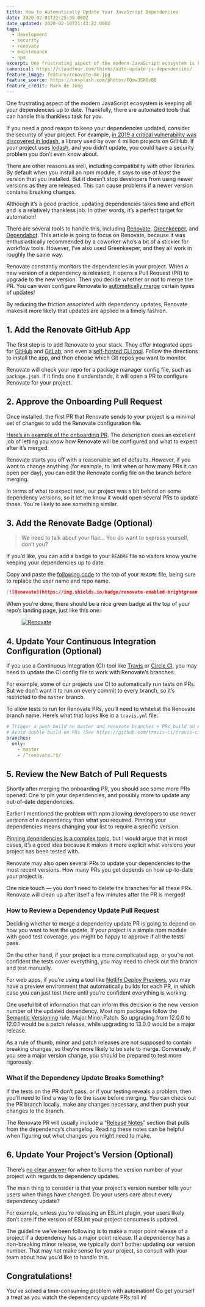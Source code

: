 ```yaml
---
title: How to Automatically Update Your JavaScript Dependencies
date: 2020-02-01T22:25:39.000Z
date_updated: 2020-02-10T21:43:22.000Z
tags:
  - development
  - security
  - renovate
  - maintenance
  - npm
excerpt: One frustrating aspect of the modern JavaScript ecosystem is keeping all your dependencies up to date. Thankfully, there are automated tools that can handle this thankless task for you.
canonical: https://cloudfour.com/thinks/auto-update-js-dependencies/
feature_image: feature/renovate-me.jpg
feature_source: https://unsplash.com/photos/FQmwJSK0vB8
feature_credit: Mark de Jong
---
```


One frustrating aspect of the modern JavaScript ecosystem is keeping all your dependencies up to date. Thankfully, there are automated tools that can handle this thankless task for you.

If you need a good reason to keep your dependencies updated, consider the security of your project. For example, [in 2019 a critical vulnerability was discovered in lodash](https://snyk.io/blog/snyk-research-team-discovers-severe-prototype-pollution-security-vulnerabilities-affecting-all-versions-of-lodash/), a library used by over 4 million projects on GitHub. If your project uses [lodash](https://lodash.com/), and you didn’t update, you could have a security problem you don’t even know about.

There are other reasons as well, including compatibility with other libraries. By default when you install an npm module, it says to use _at least_ the version that you installed. But it doesn’t stop developers from using newer versions as they are released. This can cause problems if a newer version contains breaking changes.

Although it’s a good practice, updating dependencies takes time and effort and is a relatively thankless job. In other words, it’s a perfect target for automation!

There are several tools to handle this, including [Renovate](https://renovate.whitesourcesoftware.com/), [Greenkeeper](https://greenkeeper.io/), and [Dependabot](https://dependabot.com/). This article is going to focus on Renovate, because it was enthusiastically recommended by a coworker who’s a bit of a stickler for workflow tools. However, I’ve also used Greenkeeper, and they all work in roughly the same way.

Renovate constantly monitors the dependencies in your project. When a new version of a dependency is released, it opens a Pull Request (PR) to upgrade to the new version. Then you decide whether or not to merge the PR. You can even configure Renovate to [automatically merge](https://docs.renovatebot.com/noise-reduction/#automerging) certain types of updates!

By reducing the friction associated with dependency updates, Renovate makes it more likely that updates are applied in a timely fashion.

## 1. Add the Renovate GitHub App

The first step is to add Renovate to your stack. They offer integrated apps for [GitHub](https://github.com/marketplace/renovate) and [GitLab](https://gitlab.com/renovate-bot), and even a [self-hosted CLI tool](https://www.npmjs.com/package/renovate). Follow the directions to install the app, and then choose which Git repos you want to monitor.

Renovate will check your repo for a package manager config file, such as `package.json`. If it finds one it understands, it will open a PR to configure Renovate for your project.

## 2. Approve the Onboarding Pull Request

Once installed, the first PR that Renovate sends to your project is a minimal set of changes to add the Renovate configuration file.

[Here’s an example of the onboarding PR](https://github.com/cloudfour/core-hbs-helpers/pull/62). The description does an excellent job of letting you know how Renovate will be configured and what to expect after it’s merged.

Renovate starts you off with a reasonable set of defaults. However, if you want to change anything (for example, to limit when or how many PRs it can open per day), you can edit the Renovate config file on the branch before merging.

In terms of what to expect next, our project was a bit behind on some dependency versions, so it let me know it would open several PRs to update those. You're likely to see something similar.

## 3. Add the Renovate Badge (Optional)

> We need to talk about your flair… You do want to express yourself, don’t you?

If you’d like, you can add a badge to your `README` file so visitors know you’re keeping your dependencies up to date.

Copy and paste the [following code](https://github.com/renovatebot/renovate/issues/534) to the top of your `README` file, being sure to replace the user name and repo name.

```markdown
[![Renovate](https://img.shields.io/badge/renovate-enabled-brightgreen.svg)](https://renovatebot.com)
```

When you’re done, there should be a nice green badge at the top of your repo’s landing page, just like this one:

<figure>

[<img src="https://img.shields.io/badge/renovate-enabled-brightgreen.svg" alt="Renovate" eleventy:ignore>](https://renovatebot.com)

</figure>

## 4. Update Your Continuous Integration Configuration (Optional)

If you use a Continuous Integration (CI) tool like [Travis](https://travis-ci.org/) or [Circle CI](https://circleci.com/), you may need to update the CI config file to work with Renovate’s branches.

For example, some of our projects use CI to automatically run tests on PRs. But we don’t want it to run on every commit to every branch, so it’s restricted to the `master` branch.

To allow tests to run for Renovate PRs, you’ll need to whitelist the Renovate branch name. Here’s what that looks like in a `travis.yml` file:

```yml
# Trigger a push build on master and renovate branches + PRs build on every branches
# Avoid double build on PRs (See https://github.com/travis-ci/travis-ci/issues/1147)
branches:
  only:
    - master
    - /^renovate.*$/
```

## 5. Review the New Batch of Pull Requests

Shortly after merging the onboarding PR, you should see some more PRs opened: One to pin your dependencies, and possibly more to update any out-of-date dependencies.

Earlier I mentioned the problem with npm allowing developers to use newer versions of a dependency than what you required. Pinning your dependencies means changing your list to require a specific version.

[Pinning dependencies is a complex topic](https://docs.renovatebot.com/dependency-pinning/), but I would argue that in most cases, it’s a good idea because it makes it more explicit what versions your project has been tested with.

Renovate may also open several PRs to update your dependencies to the most recent versions. How many PRs you get depends on how up-to-date your project is.

One nice touch — you don’t need to delete the branches for all these PRs. Renovate will clean up after itself a few minutes after the PR is merged!

### How to Review a Dependency Update Pull Request

Deciding whether to merge a dependency update PR is going to depend on how you want to test the update. If your project is a simple npm module with good test coverage, you might be happy to approve if all the tests pass.

On the other hand, if your project is a more complicated app, or you’re not confident the tests cover everything, you may need to check out the branch and test manually.

For web apps, if you’re using a tool like [Netlify Deploy Previews](https://www.netlify.com/blog/2016/07/20/introducing-deploy-previews-in-netlify/), you may have a preview environment that automatically builds for each PR, in which case you can just test there until you’re confident everything is working.

One useful bit of information that can inform this decision is the new version number of the updated dependency. Most npm packages follow the [Semantic Versioning](https://semver.org/) rule: Major.Minor.Patch. So upgrading from 12.0.0 to 12.0.1 would be a patch release, while upgrading to 13.0.0 would be a major release.

As a rule of thumb, minor and patch releases are not supposed to contain breaking changes, so they’re more likely to be safe to merge. Conversely, if you see a major version change, you should be prepared to test more rigorously.

### What if the Dependency Update Breaks Something?

If the tests on the PR don’t pass, or if your testing reveals a problem, then you’ll need to find a way to fix the issue before merging. You can check out the PR branch locally, make any changes necessary, and then push your changes to the branch.

The Renovate PR will usually include a “[Release Notes](https://github.com/cloudfour/stylelint-config-cloudfour/pull/53)” section that pulls from the dependency’s changelog. Reading these notes can be helpful when figuring out what changes you might need to make.

## 6. Update Your Project’s Version (Optional)

There’s [no clear answer](https://github.com/semver/semver/issues/148) for when to bump the version number of your project with regards to dependency updates.

The main thing to consider is that your project’s version number tells your users when things have changed. Do your users care about every dependency update?

For example, unless you’re releasing an ESLint plugin, your users likely don’t care if the version of ESLint your project consumes is updated.

The guideline we’ve been following is to make a major point release of a project if a dependency has a major point release. If a dependency has a non-breaking minor release, we typically don’t bother updating our version number. That may not make sense for your project, so consult with your team about how you’d like to handle this.

## Congratulations!

You’ve solved a time-consuming problem with automation! Go get yourself a treat as you watch the dependency update PRs roll in!

